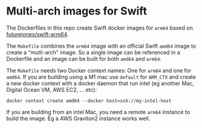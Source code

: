 # Multi-arch images for Swift

The Dockerfiles in this repo create Swift docker images for `arm64` based on [futurejones/swift-arm64](https://github.com/futurejones/swift-arm64).

The `Makefile` combines the `arm64` image with an official Swift `amd64` image to create a "mutli-arch" image. So a single image can be referenced in a Dockerfile and an image can be built for both `amd64` and `arm64`.

The `Makefile` needs two Docker context names: One for `arm64` and one for `amd64`. If you are building using a M1 mac use `default` for `ARM_CTX` and create a new docker context with a docker daemon that run intel (eg another Mac, Digital Ocean VM, AWS EC2, ... etc): 

`docker context create amd64 --docker host=ssh://my-intel-host`

If you are building from an intel Mac, you need a remote `arm64` instance to build the image. Eg a AWS Graviton2 instance works well.